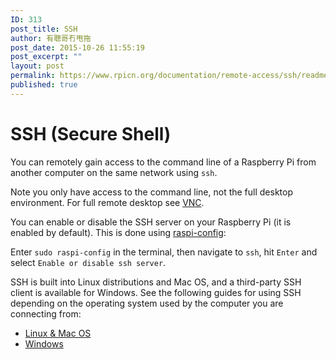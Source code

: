 ```yaml
---
ID: 313
post_title: SSH
author: 有聰哥冇甩拖
post_date: 2015-10-26 11:55:19
post_excerpt: ""
layout: post
permalink: https://www.rpicn.org/documentation/remote-access/ssh/readme-md-16/
published: true
---
```

# SSH (Secure Shell)

You can remotely gain access to the command line of a Raspberry Pi from another computer on the same network using `ssh`.

Note you only have access to the command line, not the full desktop environment. For full remote desktop see [VNC](../../vnc/README.md).

You can enable or disable the SSH server on your Raspberry Pi (it is enabled by default). This is done using [raspi-config](../../../configuration/raspi-config.md):

Enter `sudo raspi-config` in the terminal, then navigate to `ssh`, hit `Enter` and select `Enable or disable ssh server`.

SSH is built into Linux distributions and Mac OS, and a third-party SSH client is available for Windows. See the following guides for using SSH depending on the operating system used by the computer you are connecting from:

- [Linux & Mac OS](../unix.md)
- [Windows](../windows.md)
